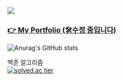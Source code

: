 <!--<h3> 👋Hi there! </h3>-->       

 <a href="클릭시 이동할 링크" target="_blank"><img src="https://img.shields.io/badge/문자-색코드?style=flat-square&logo=이미지 이름&logoColor=white"/></a>      
  
### <a href="https://devjsy0897.github.io/devjsy0897/main" target="_blank">👉 My Portfolio </a>(<a href="https://devjsy0897.github.io/devjsy0897/keyboardEvent.html" target="_blank">🛠수정 중입니다</a>)
<!-- https://jungle.krafton.com/ 이거 참고 -->     
<!--
### 👇First Team Project 'BestPriceMarket'.
> <a href="https://github.com/sowon-dev/bestPriceMarket">Github link</a>

### 👇First Android Application! Calculation.      
> <a href="https://github.com/devjsy0897/Cal">1. Github link</a>      
> <a href="https://play.google.com/store/apps/details?id=com.jsy.cal&hl=ko">2. Google Play Store link</a>
-->

![Anurag's GitHub stats](https://github-readme-stats.vercel.app/api?username=devjsy0897&theme=dark&show_icons=true)

백준 알고리즘      
[![solved.ac tier](http://mazassumnida.wtf/api/generate_badge?boj=devjsy0897)](https://solved.ac/devjsy0897)     
<!--
https://github.com/uyu423/resume-nextjs 참고하기 
-->
 
 

